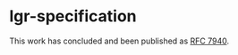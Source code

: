 # lgr-specification

This work has concluded and been published as [RFC 7940](https://tools.ietf.org/html/rfc7940).
